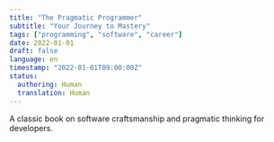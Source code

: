 ```yaml
---
title: "The Pragmatic Programmer"
subtitle: "Your Journey to Mastery"
tags: ["programming", "software", "career"]
date: 2022-01-01
draft: false
language: en
timestamp: "2022-01-01T09:00:00Z"
status:
  authoring: Human
  translation: Human
---
```

A classic book on software craftsmanship and pragmatic thinking for developers.
